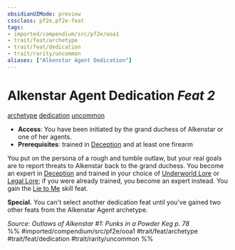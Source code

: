 ```yaml
---
obsidianUIMode: preview
cssclass: pf2e,pf2e-feat
tags:
- imported/compendium/src/pf2e/ooa1
- trait/feat/archetype
- trait/feat/dedication
- trait/rarity/uncommon
aliases: ["Alkenstar Agent Dedication"]
---
```

# Alkenstar Agent Dedication  *Feat 2*  
[archetype](archetype.md)  [dedication](dedication.md)  [uncommon](uncommon.md)  

- **Access**: You have been initiated by the grand duchess of Alkenstar or one of her agents.
- **Prerequisites**: trained in [Deception](../skills.md#Deception) and at least one firearm

You put on the persona of a rough and tumble outlaw, but your real goals are to report threats to Alkenstar back to the grand duchess. You become an expert in [Deception](../skills.md#Deception) and trained in your choice of [Underworld Lore](../skills.md#Lore) or [Legal Lore](../skills.md#Lore); if you were already trained, you become an expert instead. You gain the [Lie to Me](lie-to-me.md) skill feat.

**Special.** You can't select another dedication feat until you've gained two other feats from the Alkenstar Agent archetype.

*Source: Outlaws of Alkenstar #1: Punks in a Powder Keg p. 78*  
%% #imported/compendium/src/pf2e/ooa1 #trait/feat/archetype #trait/feat/dedication #trait/rarity/uncommon %%